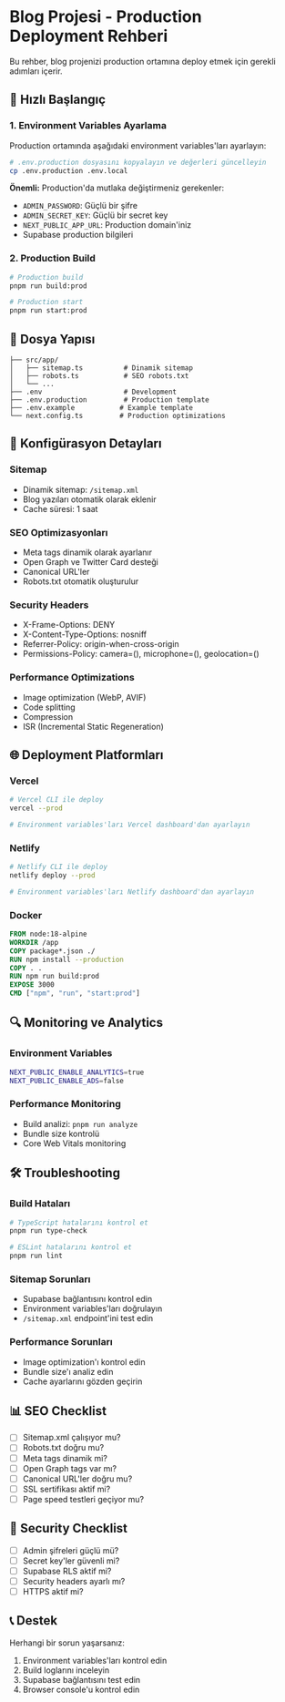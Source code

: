 # Blog Projesi - Production Deployment Rehberi

Bu rehber, blog projenizi production ortamına deploy etmek için gerekli adımları içerir.

## 🚀 Hızlı Başlangıç

### 1. Environment Variables Ayarlama

Production ortamında aşağıdaki environment variables'ları ayarlayın:

```bash
# .env.production dosyasını kopyalayın ve değerleri güncelleyin
cp .env.production .env.local
```

**Önemli:** Production'da mutlaka değiştirmeniz gerekenler:
- `ADMIN_PASSWORD`: Güçlü bir şifre
- `ADMIN_SECRET_KEY`: Güçlü bir secret key
- `NEXT_PUBLIC_APP_URL`: Production domain'iniz
- Supabase production bilgileri

### 2. Production Build

```bash
# Production build
pnpm run build:prod

# Production start
pnpm run start:prod
```

## 📁 Dosya Yapısı

```
├── src/app/
│   ├── sitemap.ts          # Dinamik sitemap
│   ├── robots.ts           # SEO robots.txt
│   └── ...
├── .env                    # Development
├── .env.production         # Production template
├── .env.example           # Example template
└── next.config.ts         # Production optimizations
```

## 🔧 Konfigürasyon Detayları

### Sitemap
- Dinamik sitemap: `/sitemap.xml`
- Blog yazıları otomatik olarak eklenir
- Cache süresi: 1 saat

### SEO Optimizasyonları
- Meta tags dinamik olarak ayarlanır
- Open Graph ve Twitter Card desteği
- Canonical URL'ler
- Robots.txt otomatik oluşturulur

### Security Headers
- X-Frame-Options: DENY
- X-Content-Type-Options: nosniff
- Referrer-Policy: origin-when-cross-origin
- Permissions-Policy: camera=(), microphone=(), geolocation=()

### Performance Optimizations
- Image optimization (WebP, AVIF)
- Code splitting
- Compression
- ISR (Incremental Static Regeneration)

## 🌐 Deployment Platformları

### Vercel
```bash
# Vercel CLI ile deploy
vercel --prod

# Environment variables'ları Vercel dashboard'dan ayarlayın
```

### Netlify
```bash
# Netlify CLI ile deploy
netlify deploy --prod

# Environment variables'ları Netlify dashboard'dan ayarlayın
```

### Docker
```dockerfile
FROM node:18-alpine
WORKDIR /app
COPY package*.json ./
RUN npm install --production
COPY . .
RUN npm run build:prod
EXPOSE 3000
CMD ["npm", "run", "start:prod"]
```

## 🔍 Monitoring ve Analytics

### Environment Variables
```bash
NEXT_PUBLIC_ENABLE_ANALYTICS=true
NEXT_PUBLIC_ENABLE_ADS=false
```

### Performance Monitoring
- Build analizi: `pnpm run analyze`
- Bundle size kontrolü
- Core Web Vitals monitoring

## 🛠️ Troubleshooting

### Build Hataları
```bash
# TypeScript hatalarını kontrol et
pnpm run type-check

# ESLint hatalarını kontrol et
pnpm run lint
```

### Sitemap Sorunları
- Supabase bağlantısını kontrol edin
- Environment variables'ları doğrulayın
- `/sitemap.xml` endpoint'ini test edin

### Performance Sorunları
- Image optimization'ı kontrol edin
- Bundle size'ı analiz edin
- Cache ayarlarını gözden geçirin

## 📊 SEO Checklist

- [ ] Sitemap.xml çalışıyor mu?
- [ ] Robots.txt doğru mu?
- [ ] Meta tags dinamik mi?
- [ ] Open Graph tags var mı?
- [ ] Canonical URL'ler doğru mu?
- [ ] SSL sertifikası aktif mi?
- [ ] Page speed testleri geçiyor mu?

## 🔐 Security Checklist

- [ ] Admin şifreleri güçlü mü?
- [ ] Secret key'ler güvenli mi?
- [ ] Supabase RLS aktif mi?
- [ ] Security headers ayarlı mı?
- [ ] HTTPS aktif mi?

## 📞 Destek

Herhangi bir sorun yaşarsanız:
1. Environment variables'ları kontrol edin
2. Build loglarını inceleyin
3. Supabase bağlantısını test edin
4. Browser console'u kontrol edin






